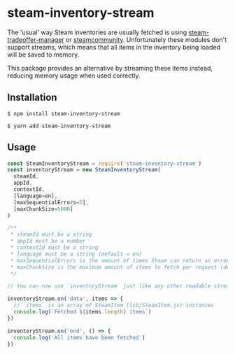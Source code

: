 # steam-inventory-stream

The 'usual' way Steam inventories are usually fetched is using [steam-tradeoffer-manager](https://github.com/DoctorMcKay/node-steam-tradeoffer-manager) or [steamcommunity](https://github.com/DoctorMcKay/node-steamcommunity). Unfortunately these modules don't support streams, which means that all items in the inventory being loaded will be saved to memory.

This package provides an alternative by streaming these items instead, reducing memory usage when used correctly.

## Installation
`$ npm install steam-inventory-stream`

`$ yarn add steam-inventory-stream`

## Usage
```javascript
const SteamInventoryStream = require('steam-inventory-stream')
const inventoryStream = new SteamInventoryStream(
  steamId,
  appId,
  contextId,
  [language=en],
  [maxSequentialErrors=5],
  [maxChunkSize=5000]
)

/**
 * steamId must be a string
 * appId must be a number
 * contextId must be a string
 * language must be a string (default = en)
 * maxSequentialErrors is the amount of times Steam can return an error code in a row before stopping loading items (default = 5)
 * maxChunkSize is the maximum amount of items to fetch per request (default = 5000). Values above 5000 are not allowed by Steam
 */

// You can now use `inventoryStream` just like any other readable stream, e.g.:

inventoryStream.on('data', items => {
  // `items` is an array of SteamItem (lib/SteamItem.js) instances
  console.log(`Fetched ${items.length} items`)
})

inventoryStream.on('end', () => {
  console.log('All items have been fetched')
})
```
